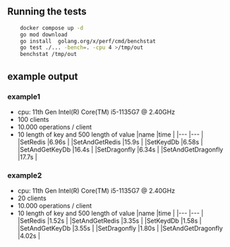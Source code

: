 ## Running the tests
```bash
    docker compose up -d
    go mod download
    go install  golang.org/x/perf/cmd/benchstat
    go test ./... -bench=. -cpu 4 >/tmp/out
    benchstat /tmp/out
```

## example output
### example1
- cpu: 11th Gen Intel(R) Core(TM) i5-1135G7 @ 2.40GHz
- 100 clients
- 10.000 operations / client
- 10 length of key and 500 length of value
|name                 |time    |
|---                  |---     |
|SetRedis             |6.96s   |
|SetAndGetRedis       |15.9s   |
|SetKeydDb            |6.58s   |
|SetAndGetKeyDb       |16.4s   |
|SetDragonfly         |6.34s   |
|SetAndGetDragonfly   |17.7s   |


### example2
- cpu: 11th Gen Intel(R) Core(TM) i5-1135G7 @ 2.40GHz
- 20 clients
- 10.000 operations / client
- 10 length of key and 500 length of value
|name                   |time    |
|---                    |---     |
|SetRedis               |1.52s   |
|SetAndGetRedis         |3.35s   |
|SetKeydDb              |1.58s   |
|SetAndGetKeyDb         |3.55s   |
|SetDragonfly           |1.80s   |
|SetAndGetDragonfly     |4.02s   |

